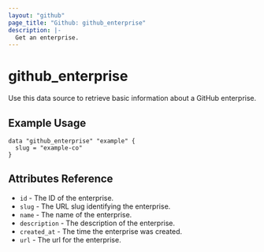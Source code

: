 ```yaml
---
layout: "github"
page_title: "Github: github_enterprise"
description: |-
  Get an enterprise.
---
```


# github_enterprise

Use this data source to retrieve basic information about a GitHub enterprise.

## Example Usage

```
data "github_enterprise" "example" {
  slug = "example-co"
}
```

## Attributes Reference

* `id` - The ID of the enterprise.
* `slug` - The URL slug identifying the enterprise.
* `name` - The name of the enterprise.
* `description` - The description of the enterprise.
* `created_at` - The time the enterprise was created.
* `url` - The url for the enterprise.
